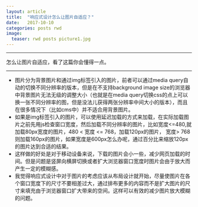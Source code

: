 ```yaml
---
layout: article
title:  "响应式设计怎么让图片自适应？"
date:   2017-10-10
categories: posts rwd
image:
  teaser: rwd posts picture1.jpg
---
```

---
怎么让图片自适应，看了这篇你会懂得一点。

--------

* 图片分为背景图片和通过img标签引入的图片，前者可以通过media query自动的切换不同分辨率的版本，但是在不支持background image size的浏览器中背景图片无法无级的调整大小（也就是在media query切换css的点上可以换一张不同分辨率的图，但是没法儿获得两张分辨率中间大小的版本），而且在很多情况下（比如cms中）并不适合用背景图片。
* 如果是img标签引入的图片，可以使用延迟加载的方式来加载，在实际加载图片之前先用js检查窗口宽度，然后加载不同分辨率的图片，比如宽度<=480,就加载80px宽度的图片，480 < 宽度 <= 768，加载120px的图片， 宽度>   768则加载160px的图片，如果宽度是600px怎么办呢，通过百分比来缩放120px的图片达到合适的结果。
* 这样做的好处是对于移动设备来说，下载的图片会小一些，减少网页加载的时间。但是问题是竖屏向横屏切换或者扩大浏览器窗口宽度时图片会由于放大而产生一定的模糊感。
* 我觉得响应式设计中对于图片的考虑应该从布局设计就开始，尽量使图片在各个窗口宽度下的尺寸不要相差过大，通过排布更多的内容而不是扩大图片的尺寸来填充由于浏览器窗口扩大带来的空间。这样可以有效的减少图片放大模糊的问题。